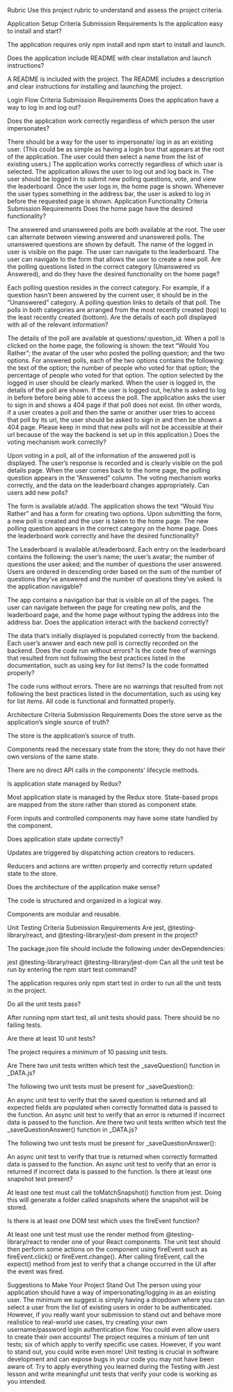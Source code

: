 Rubric
Use this project rubric to understand and assess the project criteria.

Application Setup
Criteria	Submission Requirements
Is the application easy to install and start?

The application requires only npm install and npm start to install and launch.

Does the application include README with clear installation and launch instructions?

A README is included with the project. The README includes a description and clear instructions for installing and launching the project.

Login Flow
Criteria	Submission Requirements
Does the application have a way to log in and log out?

Does the application work correctly regardless of which person the user impersonates?

There should be a way for the user to impersonate/ log in as an existing user. (This could be as simple as having a login box that appears at the root of the application. The user could then select a name from the list of existing users.)
The application works correctly regardless of which user is selected.
The application allows the user to log out and log back in. The user should be logged in to submit new polling questions, vote, and view the leaderboard.
Once the user logs in, the home page is shown.
Whenever the user types something in the address bar, the user is asked to log in before the requested page is shown.
Application Functionality
Criteria	Submission Requirements
Does the home page have the desired functionality?

The answered and unanswered polls are both available at the root.
The user can alternate between viewing answered and unanswered polls.
The unanswered questions are shown by default.
The name of the logged in user is visible on the page.
The user can navigate to the leaderboard.
The user can navigate to the form that allows the user to create a new poll.
Are the polling questions listed in the correct category (Unanswered vs Answered), and do they have the desired functionality on the home page?

Each polling question resides in the correct category. For example, if a question hasn’t been answered by the current user, it should be in the “Unanswered” category.
A polling question links to details of that poll.
The polls in both categories are arranged from the most recently created (top) to the least recently created (bottom).
Are the details of each poll displayed with all of the relevant information?

The details of the poll are available at questions/:question_id.
When a poll is clicked on the home page, the following is shown:
the text “Would You Rather”;
the avatar of the user who posted the polling question; and
the two options.
For answered polls, each of the two options contains the following:
the text of the option;
the number of people who voted for that option;
the percentage of people who voted for that option.
The option selected by the logged in user should be clearly marked.
When the user is logged in, the details of the poll are shown. If the user is logged out, he/she is asked to log in before before being able to access the poll.
The application asks the user to sign in and shows a 404 page if that poll does not exist. (In other words, if a user creates a poll and then the same or another user tries to access that poll by its url, the user should be asked to sign in and then be shown a 404 page. Please keep in mind that new polls will not be accessible at their url because of the way the backend is set up in this application.)
Does the voting mechanism work correctly?

Upon voting in a poll, all of the information of the answered poll is displayed.
The user’s response is recorded and is clearly visible on the poll details page.
When the user comes back to the home page, the polling question appears in the “Answered” column.
The voting mechanism works correctly, and the data on the leaderboard changes appropriately.
Can users add new polls?

The form is available at/add.
The application shows the text “Would You Rather” and has a form for creating two options.
Upon submitting the form, a new poll is created and the user is taken to the home page.
The new polling question appears in the correct category on the home page.
Does the leaderboard work correctly and have the desired functionality?

The Leaderboard is available at/leaderboard.
Each entry on the leaderboard contains the following:
the user’s name;
the user’s avatar;
the number of questions the user asked; and
the number of questions the user answered.
Users are ordered in descending order based on the sum of the number of questions they’ve answered and the number of questions they’ve asked.
Is the application navigable?

The app contains a navigation bar that is visible on all of the pages.
The user can navigate between the page for creating new polls, and the leaderboard page, and the home page without typing the address into the address bar.
Does the application interact with the backend correctly?

The data that’s initially displayed is populated correctly from the backend.
Each user’s answer and each new poll is correctly recorded on the backend.
Does the code run without errors? Is the code free of warnings that resulted from not following the best practices listed in the documentation, such as using key for list items? Is the code formatted properly?

The code runs without errors. There are no warnings that resulted from not following the best practices listed in the documentation, such as using key for list items. All code is functional and formatted properly.

Architecture
Criteria	Submission Requirements
Does the store serve as the application’s single source of truth?

The store is the application’s source of truth.

Components read the necessary state from the store; they do not have their own versions of the same state.

There are no direct API calls in the components' lifecycle methods.

Is application state managed by Redux?

Most application state is managed by the Redux store. State-based props are mapped from the store rather than stored as component state.

Form inputs and controlled components may have some state handled by the component.

Does application state update correctly?

Updates are triggered by dispatching action creators to reducers.

Reducers and actions are written properly and correctly return updated state to the store.

Does the architecture of the application make sense?

The code is structured and organized in a logical way.

Components are modular and reusable.

Unit Testing
Criteria	Submission Requirements
Are jest, @testing-library/react, and @testing-library/jest-dom present in the project?

The package.json file should include the following under devDependencies:

jest
@testing-library/react
@testing-library/jest-dom
Can all the unit test be run by entering the npm start test command?

The application requires only npm start test in order to run all the unit tests in the project.

Do all the unit tests pass?

After running npm start test, all unit tests should pass. There should be no failing tests.

Are there at least 10 unit tests?

The project requires a minimum of 10 passing unit tests.

Are There two unit tests written which test the _saveQuestion() function in _DATA.js?

The following two unit tests must be present for _saveQuestion():

An async unit test to verify that the saved question is returned and all expected fields are populated when correctly formatted data is passed to the function.
An async unit test to verify that an error is returned if incorrect data is passed to the function.
Are there two unit tests written which test the _saveQuestionAnswer() function in _DATA.js?

The following two unit tests must be present for _saveQuestionAnswer():

An async unit test to verify that true is returned when correctly formatted data is passed to the function.
An async unit test to verify that an error is returned if incorrect data is passed to the function.
Is there at least one snapshot test present?

At least one test must call the toMatchSnapshot() function from jest. Doing this will generate a folder called snapshots where the snapshot will be stored.

Is there is at least one DOM test which uses the fireEvent function?

At least one unit test must use the render method from @testing-library/react to render one of your React components. The unit test should then perform some actions on the component using fireEvent such as fireEvent.click() or fireEvent.change(). After calling fireEvent, call the expect() method from jest to verify that a change occurred in the UI after the event was fired.

Suggestions to Make Your Project Stand Out
The person using your application should have a way of impersonating/logging in as an existing user. The minimum we suggest is simply having a dropdown where you can select a user from the list of existing users in order to be authenticated. However, if you really want your submission to stand out and behave more realistice to real-world use cases, try creating your own username/password login authentication flow. You could even allow users to create their own accounts!
The project requires a minium of ten unit tests; six of which apply to verify specific use cases. However, if you want to stand out, you could write even more! Unit testing is crucial in software development and can expose bugs in your code you may not have been aware of. Try to apply everything you learned during the Testing with Jest lesson and write meaningful unit tests that verify your code is working as you intended.
